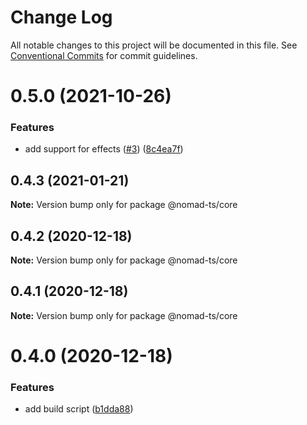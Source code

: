 # Change Log

All notable changes to this project will be documented in this file.
See [Conventional Commits](https://conventionalcommits.org) for commit guidelines.

# 0.5.0 (2021-10-26)


### Features

* add support for effects ([#3](https://github.com/tchupp/nomad-ts/issues/3)) ([8c4ea7f](https://github.com/tchupp/nomad-ts/commit/8c4ea7f493ca1dff36142768ab62a59140b94017))





## 0.4.3 (2021-01-21)

**Note:** Version bump only for package @nomad-ts/core





## 0.4.2 (2020-12-18)

**Note:** Version bump only for package @nomad-ts/core





## 0.4.1 (2020-12-18)

**Note:** Version bump only for package @nomad-ts/core





# 0.4.0 (2020-12-18)


### Features

* add build script ([b1dda88](https://github.com/tchupp/nomad-ts/commit/b1dda88ff7e2d69874225c6ad3deba8ae71143a9))
